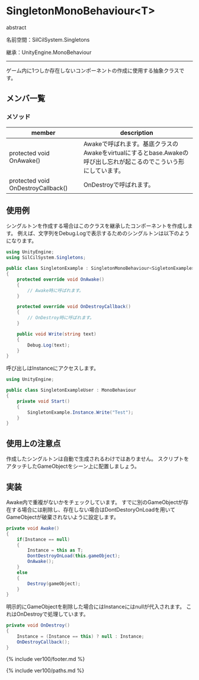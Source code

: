 # SingletonMonoBehaviour\<T>

abstract

名前空間：SilCilSystem.Singletons

継承：UnityEngine.MonoBehaviour

---

ゲーム内に1つしか存在しないコンポーネントの作成に使用する抽象クラスです。

## メンバ一覧

### メソッド

|member|description|
|-|-|
|protected void OnAwake()|Awakeで呼ばれます。基底クラスのAwakeをvirtualにするとbase.Awakeの呼び出し忘れが起こるのでこういう形にしています。|
|protected void OnDestroyCallback()|OnDestroyで呼ばれます。|

## 使用例

シングルトンを作成する場合はこのクラスを継承したコンポーネントを作成します。
例えば、文字列をDebug.Logで表示するためのシングルトンは以下のようになります。

```cs
using UnityEngine;
using SilCilSystem.Singletons;

public class SingletonExample : SingletonMonoBehaviour<SigletonExample>
{
    protected override void OnAwake()
    {
        // Awake時に呼ばれます。
    }

    protected override void OnDestroyCallback()
    {
        // OnDestroy時に呼ばれます。
    }

    public void Write(string text)
    {
        Debug.Log(text);
    }
}
```

呼び出しはInstanceにアクセスします。

```cs
using UnityEngine;

public class SingletonExampleUser : MonoBehaviour
{
    private void Start()
    {
        SingletonExample.Instance.Write("Test");
    }
}
```

## 使用上の注意点

作成したシングルトンは自動で生成されるわけではありません。
スクリプトをアタッチしたGameObjectをシーン上に配置しましょう。

## 実装

Awake内で重複がないかをチェックしています。
すでに別のGameObjectが存在する場合には削除し、存在しない場合はDontDestoryOnLoadを用いてGameObjectが破棄されないように設定します。

```cs
private void Awake()
{
    if(Instance == null)
    {
        Instance = this as T;
        DontDestroyOnLoad(this.gameObject);
        OnAwake();
    }
    else
    {
        Destroy(gameObject);
    }
}
```

明示的にGameObjectを削除した場合にはInstanceにはnullが代入されます。
これはOnDestroyで処理しています。

```cs
private void OnDestroy()
{
    Instance = (Instance == this) ? null : Instance;
    OnDestroyCallback();
}
```

<!--- footer --->

{% include ver100/footer.md %}

<!--- 参照 --->

{% include ver100/paths.md %}
